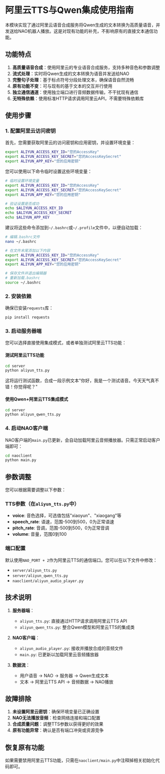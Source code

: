 # 阿里云TTS与Qwen集成使用指南

本模块实现了通过阿里云语音合成服务将Qwen生成的文本转换为高质量语音，并发送给NAO机器人播放。这是对现有功能的补充，不影响原有的直接文本通信功能。

## 功能特点

1. **高质量语音合成**：使用阿里云的专业语音合成服务，支持多种音色和参数调整
2. **流式处理**：实时将Qwen生成的文本转换为语音并发送给NAO
3. **完整句子处理**：基于标点符号分段处理文本，确保语音自然流畅
4. **原有功能不变**：可与现有的基于文本的交互并行使用
5. **独立通信通道**：使用独立端口进行音频数据传输，不干扰现有通信
6. **无特殊依赖**：使用标准HTTP请求调用阿里云API，不需要特殊依赖库

## 使用步骤

### 1. 配置阿里云访问密钥

首先，您需要获取阿里云的访问密钥和应用密钥，并设置环境变量：

```bash
export ALIYUN_ACCESS_KEY_ID="您的AccessKey"
export ALIYUN_ACCESS_KEY_SECRET="您的AccessKeySecret"
export ALIYUN_APP_KEY="您的应用密钥"
```

您可以使用以下命令临时设置这些环境变量：

```bash
# 临时设置环境变量
export ALIYUN_ACCESS_KEY_ID="您的AccessKey"
export ALIYUN_ACCESS_KEY_SECRET="您的AccessKeySecret"
export ALIYUN_APP_KEY="您的应用密钥"

# 验证设置是否成功
echo $ALIYUN_ACCESS_KEY_ID
echo $ALIYUN_ACCESS_KEY_SECRET
echo $ALIYUN_APP_KEY
```

建议将这些命令添加到`~/.bashrc`或`~/.profile`文件中，以便自动加载：

```bash
# 编辑.bashrc文件
nano ~/.bashrc

# 在文件末尾添加以下内容
export ALIYUN_ACCESS_KEY_ID="您的AccessKey"
export ALIYUN_ACCESS_KEY_SECRET="您的AccessKeySecret"
export ALIYUN_APP_KEY="您的应用密钥"

# 保存文件并退出编辑器
# 重新加载.bashrc
source ~/.bashrc
```

### 2. 安装依赖

确保已安装`requests`库：

```bash
pip install requests
```

### 3. 启动服务器端

您可以选择直接使用集成模式，或者单独测试阿里云TTS功能：

#### 测试阿里云TTS功能

```bash
cd server
python aliyun_tts.py
```

这将运行测试函数，合成一段示例文本"你好，我是一个测试语音。今天天气真不错！你觉得呢？"

#### 使用Qwen+阿里云TTS集成模式

```bash
cd server
python aliyun_qwen_tts.py
```

### 4. 启动NAO客户端

NAO客户端的`main.py`已更新，会自动加载阿里云音频播放器。只需正常启动客户端即可：

```bash
cd naoclient
python main.py
```

## 参数调整

您可以根据需要调整以下参数：

### TTS参数（在`aliyun_tts.py`中）

- **voice**: 音色选择，可选值包括"xiaoyun"、"xiaogang"等
- **speech_rate**: 语速，范围-500到500，0为正常语速
- **pitch_rate**: 音调，范围-500到500，0为正常音调
- **volume**: 音量，范围0到100

### 端口配置

默认使用`NAO_PORT + 2`作为阿里云TTS的通信端口。您可以在以下文件中修改：

- `server/aliyun_tts.py`
- `server/aliyun_qwen_tts.py`
- `naoclient/aliyun_audio_player.py`

## 技术说明

1. **服务器端**：
   - `aliyun_tts.py`: 直接通过HTTP请求调用阿里云TTS API
   - `aliyun_qwen_tts.py`: 整合Qwen模型和阿里云TTS的集成类

2. **NAO客户端**：
   - `aliyun_audio_player.py`: 接收并播放合成的音频文件
   - `main.py`: 已更新以加载阿里云音频播放器

3. **数据流**：
   - 用户语音 → NAO → 服务器 → Qwen生成文本
   - 文本 → 阿里云TTS API → 音频数据 → NAO播放

## 故障排除

1. **未设置阿里云密钥**：确保环境变量已正确设置
2. **NAO无法播放音频**：检查网络连接和端口配置
3. **合成质量问题**：调整TTS参数以获得更好的效果
4. **原有功能异常**：确认是否有端口冲突或资源竞争

## 恢复原有功能

如果需要禁用阿里云TTS功能，只需在`naoclient/main.py`中注释掉相关初始化代码即可。 